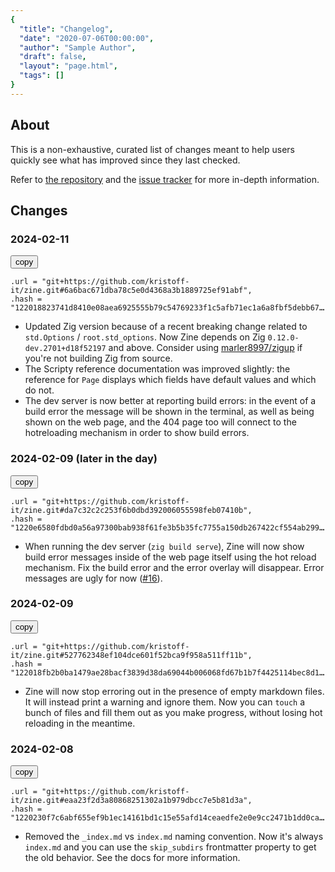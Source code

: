 ```yaml
---
{
  "title": "Changelog",
  "date": "2020-07-06T00:00:00",
  "author": "Sample Author",
  "draft": false,
  "layout": "page.html",
  "tags": []
}  
--- 
```

## About
This is a non-exhaustive, curated list of changes meant to help users quickly see what has improved since they last checked.

Refer to [the repository](https://github.com/kristoff-it/zine) and the [issue tracker](https://github.com/kristoff-it/zine/issues) for more in-depth information.

## Changes
<style>
pre {
  overflow: hidden;
  text-overflow: ellipsis;
}
</style>
<script>
window.onload = function() {
  document.querySelectorAll("button").forEach(function (b) {b.addEventListener("click", function () {
      navigator.clipboard.writeText(b.parentElement.nextElementSibling.textContent);
  });
  });
}
</script>
### 2024-02-11 

<button>copy</button>
```zig
.url = "git+https://github.com/kristoff-it/zine.git#6a6bac671dba78c5e0d4368a3b1889725ef91abf",
.hash = "122018823741d8410e08aea6925555b79c54769233f1c5afb71ec1a6a8fbf5debb67",
```
- Updated Zig version because of a recent breaking change related to `std.Options` / `root.std_options`. Now Zine depends on Zig `0.12.0-dev.2701+d18f52197` and above. Consider using [marler8997/zigup](https://github.com/marler8997/zigup) if you're not building Zig from source.
- The Scripty reference documentation was improved slightly: the reference for `Page` displays which fields have default values and which do not.
- The dev server is now better at reporting build errors: in the event of a build error the message will be shown in the terminal, as well as being shown on the web page, and the 404 page too will connect to the hotreloading mechanism in order to show build errors.

### 2024-02-09 (later in the day)

<button>copy</button>
```zig
.url = "git+https://github.com/kristoff-it/zine.git#da7c32c2c253f6b0dbd392006055598feb07410b",
.hash = "1220e6580fdbd0a56a97300bab938f61fe3b5b35fc7755a150db267422cf554ab299",
```
- When running the dev server (`zig build serve`), Zine will now show build error messages inside of the web page itself using the hot reload mechanism. Fix the build error and the error overlay will disappear. Error messages are ugly for now  ([#16](https://github.com/kristoff-it/zine/issues/16)).


### 2024-02-09 

<button>copy</button>
```zig
.url = "git+https://github.com/kristoff-it/zine.git#527762348ef104dce601f52bca9f958a511ff11b",
.hash = "122018fb2b0ba1479ae28bacf3839d38da69044b006068fd67b1b7f4425114bec8d1",
```

- Zine will now stop erroring out in the presence of empty markdown files. It will instead print a warning and ignore them. Now you can `touch` a bunch of files and fill them out as you make progress, without losing hot reloading in the meantime.

### 2024-02-08

<button>copy</button>
```zig
.url = "git+https://github.com/kristoff-it/zine.git#eaa23f2d3a80868251302a1b979dbcc7e5b81d3a",
.hash = "1220230f7c6abf655ef9b1ec14161bd1c15e55afd14ceaedfe2e0e9cc2471b1dd0ca",
```
- Removed the `_index.md` vs `index.md` naming convention. Now it's always `index.md` and you can use the `skip_subdirs` frontmatter property to get the old behavior. See the docs for more information.
